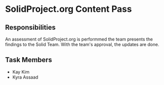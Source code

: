 # SolidProject.org Content Pass

## Responsibilities

An assessment of SolidProject.org is performmed the team presents the findings to the Solid Team. With the team's approval, the updates are done.

## Task Members

* Kay Kim
* Kyra Assaad
